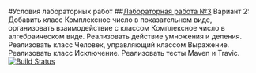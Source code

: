 #Условия лабораторных работ
##[Лабораторная работа №3](https://drive.google.com/open?id=1MLWgB21iejfOg5bdIvQXvwwff42bHX08)
Вариант 2: Добавить класс Комплексное число в показательном виде, организовать взаимодействие с классом Комплексное число в алгебраическом виде. Реализовать действие умножения и деления. Реализовать класс Человек, управляющий классом Выражение. Реализовать класс Исключение. Реализовать тесты Maven и Travic.
[![Build Status](https://travis-ci.org/PaBLovko/Lab3.svg?branch=master)](https://travis-ci.org/PaBLovko/Lab3)
